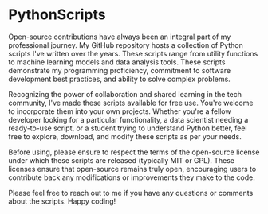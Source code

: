 # PythonScripts

Open-source contributions have always been an integral part of my professional journey. My GitHub repository hosts a collection of Python scripts I've written over the years. These scripts range from utility functions to machine learning models and data analysis tools. These scripts demonstrate my programming proficiency, commitment to software development best practices, and ability to solve complex problems.

Recognizing the power of collaboration and shared learning in the tech community, I've made these scripts available for free use. You're welcome to incorporate them into your own projects. Whether you're a fellow developer looking for a particular functionality, a data scientist needing a ready-to-use script, or a student trying to understand Python better, feel free to explore, download, and modify these scripts as per your needs.

Before using, please ensure to respect the terms of the open-source license under which these scripts are released (typically MIT or GPL). These licenses ensure that open-source remains truly open, encouraging users to contribute back any modifications or improvements they make to the code.

Please feel free to reach out to me if you have any questions or comments about the scripts. Happy coding!

